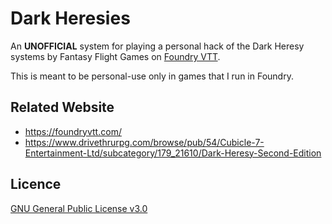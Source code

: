# Dark Heresies

An **UNOFFICIAL** system for playing a personal hack of the Dark Heresy systems by Fantasy Flight Games on [Foundry VTT](https://foundryvtt.com/).

This is meant to be personal-use only in games that I run in Foundry.

## Related Website
- https://foundryvtt.com/
- https://www.drivethrurpg.com/browse/pub/54/Cubicle-7-Entertainment-Ltd/subcategory/179_21610/Dark-Heresy-Second-Edition

## Licence
[GNU General Public License v3.0](https://choosealicense.com/licenses/gpl-3.0/)

